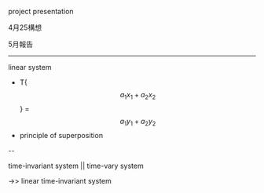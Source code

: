 project presentation

4月25構想

5月報告

---

linear system

* T{$$a_1x_1 +a_2x_2$$} = $$a_1y_1 + a_2y_2$$
* principle of superposition

--

time-invariant system \|\| time-vary system

-&gt;&gt; linear time-invariant system



